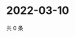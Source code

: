 # 2022-03-10

共 0 条

<!-- BEGIN WEIBO -->
<!-- 最后更新时间 Thu Mar 10 2022 12:01:15 GMT+0800 (China Standard Time) -->

<!-- END WEIBO -->
